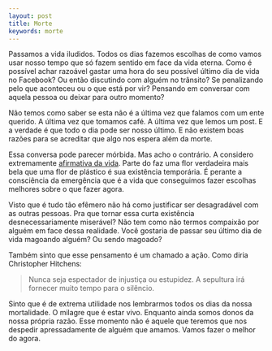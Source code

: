```yaml
---
layout: post
title: Morte
keywords: morte
---
```


Passamos a vida iludidos. Todos os dias fazemos escolhas de como vamos usar nosso tempo que só fazem sentido em face da vida eterna. Como é
possível achar razoável gastar uma hora do seu possível último dia
de vida no Facebook? Ou então discutindo com alguém no trânsito?
Se penalizando pelo que aconteceu ou o que está por vir? Pensando em
conversar com aquela pessoa ou deixar para outro momento?

Não temos como saber se esta não é a última vez que falamos com um ente querido.
A última vez que tomamos café. A última vez que lemos um post. E a
verdade é que todo o dia pode ser nosso último. E não existem boas
razões para se acreditar que algo nos espera além da morte.

Essa conversa pode parecer mórbida. Mas acho o contrário. A considero
extremamente [afirmativa da vida](http://jeancarlomachado.com.br/blog/dawkins-talk.html). Parte do faz uma flor verdadeira mais
bela que uma flor de plástico é sua existência temporária. É
perante a consciência da emergência que é a vida que conseguimos
fazer escolhas melhores sobre o que fazer agora.

Visto que é tudo tão efêmero não há como justificar ser
desagradável com as outras pessoas. Pra que tornar essa curta
existência desnecessariamente miserável? Não tem como não termos
compaixão por alguém em face dessa realidade. Você gostaria de passar
seu último dia de vida magoando alguém? Ou sendo magoado?

Também sinto que esse pensamento é um chamado a ação. Como diria Christopher Hitchens: 

> Nunca seja espectador de injustiça ou estupidez. A sepultura irá
> fornecer muito tempo para o silêncio.


Sinto que é de extrema utilidade nos lembrarmos todos os dias da
nossa mortalidade. O milagre que é estar vivo. Enquanto ainda somos donos da
nossa própria razão. Esse momento não é aquele que teremos que nos
despedir apressadamente de alguém que amamos. Vamos fazer o melhor do
agora.
